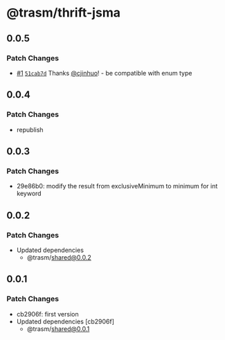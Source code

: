 # @trasm/thrift-jsma

## 0.0.5

### Patch Changes

- [#1](https://github.com/cjinhuo/thrift-to-json-schema/pull/1) [`51cab7d`](https://github.com/cjinhuo/thrift-to-json-schema/commit/51cab7d83e20b9a3ea89e9224e13f1359b2087cf) Thanks [@cjinhuo](https://github.com/cjinhuo)! - be compatible with enum type

## 0.0.4

### Patch Changes

- republish

## 0.0.3

### Patch Changes

- 29e86b0: modify the result from exclusiveMinimum to minimum for int keyword

## 0.0.2

### Patch Changes

- Updated dependencies
  - @trasm/shared@0.0.2

## 0.0.1

### Patch Changes

- cb2906f: first version
- Updated dependencies [cb2906f]
  - @trasm/shared@0.0.1
